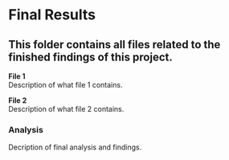# Final Results

## This folder contains all files related to the finished findings of this project.

**File 1**  
Description of what file 1 contains.

**File 2**  
Description of what file 2 contains.

### Analysis

Decription of final analysis and findings.
